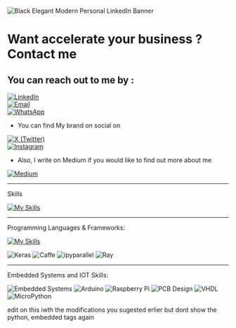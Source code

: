 ![Black Elegant Modern Personal LinkedIn Banner](https://github.com/user-attachments/assets/96acfeb4-f416-4f1b-9a19-9fb8141cf332)


# Want accelerate your business ? Contact me 
## You can reach out to me by :


[![LinkedIn](https://img.shields.io/badge/LinkedIn-Profile-blue?style=for-the-badge&logo=linkedin)](https://www.linkedin.com/in/zienabesam/)  
[![Email](https://img.shields.io/badge/Email-ZienabEsam%40gmail.com-red?style=for-the-badge&logo=gmail&logoColor=white)](mailto:ZienabEsam@gmail.com)  
[![WhatsApp](https://img.shields.io/badge/WhatsApp-Message-green?style=for-the-badge&logo=whatsapp)](https://wa.me/201097226885) 

- You can find My brand on social on
  
[![X (Twitter)](https://img.shields.io/badge/Twitter-@Zienab__Esam-1DA1F2?style=for-the-badge&logo=x&logoColor=white)](https://x.com/Zienab__Esam)  
[![Instagram](https://img.shields.io/badge/Instagram-creators.vision.official-E4405F?style=for-the-badge&logo=instagram&logoColor=white)](https://www.instagram.com/creators.vision.official/)
- Also, I write on Medium if you would like to find out more about me 

[![Medium](https://img.shields.io/badge/Medium-%40zienabesam-D3D3D3?style=for-the-badge&logo=medium&logoColor=black)](https://medium.com/@zienabesam)  


_____________________________________________________________________________________________________________________________________________________________
Skills

[![My Skills](https://skillicons.dev/icons?i=pycharm,anaconda,arduino,raspberrypi,git,github,linux,ubuntu,debian,eclipse,firebase,vscode)](https://skillicons.dev)
___________________________________________________________________________________________________________________________________________________________________
Programming Languages & Frameworks:

[![My Skills](https://skillicons.dev/icons?i=py,c,cpp,java,js,opencv,pytorch,tensorflow)](https://skillicons.dev)

![Keras](https://img.shields.io/badge/Keras-D00000?style=flat&logo=keras&logoColor=white)
![Caffe](https://img.shields.io/badge/Caffe-6F4E37?style=flat-square)
![ipyparallel](https://img.shields.io/badge/ipyparallel-F78523?style=flat-square&logo=jupyter&logoColor=white)
![Ray](https://img.shields.io/badge/Ray-615EFE?style=flat-square&logo=ray&logoColor=white)

______________________________________________________________________________________________________________________________________________________________
Embedded Systems and IOT Skills:

![Embedded Systems](https://img.shields.io/badge/Embedded%20Systems-007ACC?style=flat-square)
![Arduino](https://img.shields.io/badge/Arduino-00979D?style=flat-square&logo=arduino&logoColor=white)
![Raspberry Pi](https://img.shields.io/badge/Raspberry%20Pi-C51A4A?style=flat-square&logo=raspberry-pi&logoColor=white)
![PCB Design](https://img.shields.io/badge/PCB%20Design-4CAF50?style=flat-square)
![VHDL](https://img.shields.io/badge/VHDL-8B0000?style=flat-square)
![MicroPython](https://img.shields.io/badge/MicroPython-3776AB?style=flat-square&logo=python&logoColor=white)



<!---
ZienabEsam/ZienabEsam is a ✨ special ✨ repository because its README.md (this file) appears on your GitHub profile.
You can click the Preview link to take a look at your changes.
--->
edit on this iwth the modifications you sugested erlier but dont show the python, embedded tags again
